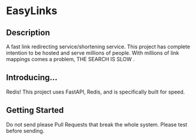 # EasyLinks

## Description
 A fast link redirecting service/shortening service.
 This project has complete intention to be hosted and serve millions of people.
 With millions of link mappings comes a problem, THE SEARCH IS SLOW . 
 
 ## Introducing...
 Redis! 
 This project uses FastAPI, Redis, and is specifically built for speed.
 
 ## Getting Started
 Do not send please Pull Requests that break the whole system. Please test before sending.
